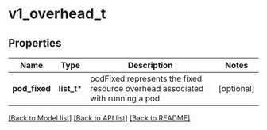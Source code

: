 # v1_overhead_t

## Properties
Name | Type | Description | Notes
------------ | ------------- | ------------- | -------------
**pod_fixed** | **list_t*** | podFixed represents the fixed resource overhead associated with running a pod. | [optional] 

[[Back to Model list]](../README.md#documentation-for-models) [[Back to API list]](../README.md#documentation-for-api-endpoints) [[Back to README]](../README.md)


